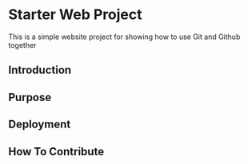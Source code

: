 # Starter Web Project

This is a simple website project for showing how to use Git and Github together

## Introduction

## Purpose

## Deployment

## How To Contribute
